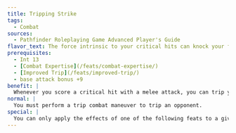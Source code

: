 ```yaml
---
title: Tripping Strike
tags:
  - Combat
sources:
  - Pathfinder Roleplaying Game Advanced Player's Guide
flavor_text: The force intrinsic to your critical hits can knock your foes down.
prerequisites:
  - Int 13
  - [Combat Expertise](/feats/combat-expertise/)
  - [Improved Trip](/feats/improved-trip/)
  - base attack bonus +9
benefit: |
  Whenever you score a critical hit with a melee attack, you can trip your opponent, in addition to the normal damage dealt by the attack. If your confirmation roll exceeds your opponent's CMD, you may knock your opponent prone as if from the trip combat maneuver. This does not provoke an attack of opportunity. If you are tripped during your own trip attempt, you can drop your weapon to avoid being tripped.
normal: |
  You must perform a trip combat maneuver to trip an opponent.
special: |
  You can only apply the effects of one of the following feats to a given critical hit: [Bull Rush Strike](/feats/bull-rush-strike/), [Disarming Strike](/feats/disarming-strike/), [Repositioning Strike](/feats/repositioning-strike/), [Sundering Strike](/feats/sundering-strike/), or [Tripping Strike](/feats/tripping-strike/). You may choose to use this feat after you make your confirmation roll.
---
```


